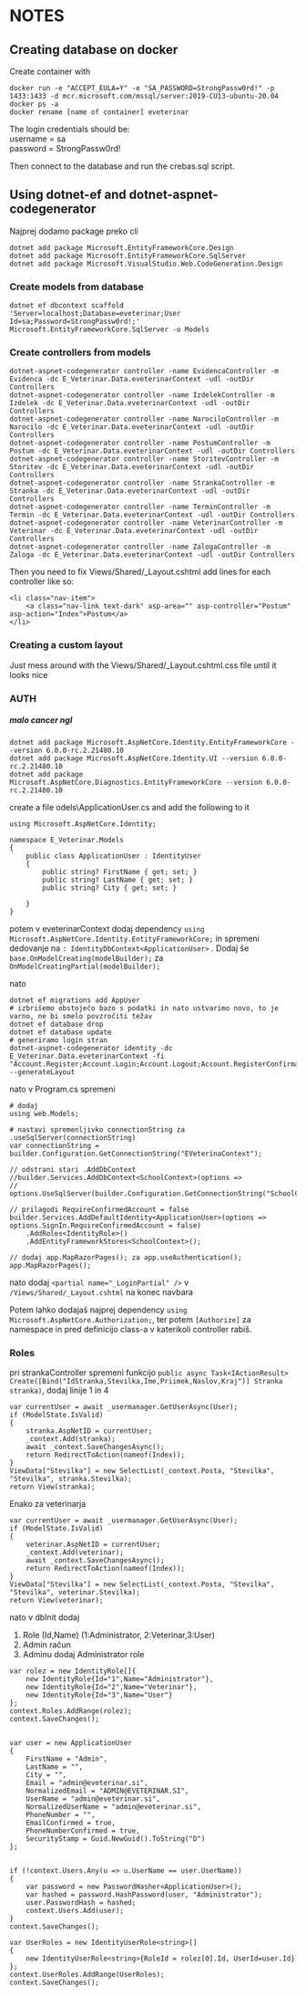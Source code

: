 # NOTES
## Creating database on docker
Create container with
```
docker run -e "ACCEPT_EULA=Y" -e "SA_PASSWORD=StrongPassw0rd!" -p 1433:1433 -d mcr.microsoft.com/mssql/server:2019-CU13-ubuntu-20.04
docker ps -a
docker rename [name of container] eveterinar
```

The login credentials should be:  
username = sa  
password = StrongPassw0rd!  

Then connect to the database and run the crebas.sql script.

## Using dotnet-ef and dotnet-aspnet-codegenerator
Najprej dodamo package preko cli
```
dotnet add package Microsoft.EntityFrameworkCore.Design
dotnet add package Microsoft.EntityFrameworkCore.SqlServer
dotnet add package Microsoft.VisualStudio.Web.CodeGeneration.Design
```
### Create models from database
```
dotnet ef dbcontext scaffold 'Server=localhost;Database=eveterinar;User Id=sa;Password=StrongPassw0rd!;' Microsoft.EntityFrameworkCore.SqlServer -o Models
```
### Create controllers from models
```
dotnet-aspnet-codegenerator controller -name EvidencaController -m Evidenca -dc E_Veterinar.Data.eveterinarContext -udl -outDir Controllers
dotnet-aspnet-codegenerator controller -name IzdelekController -m Izdelek -dc E_Veterinar.Data.eveterinarContext -udl -outDir Controllers
dotnet-aspnet-codegenerator controller -name NarociloController -m Narocilo -dc E_Veterinar.Data.eveterinarContext -udl -outDir Controllers
dotnet-aspnet-codegenerator controller -name PostumController -m Postum -dc E_Veterinar.Data.eveterinarContext -udl -outDir Controllers
dotnet-aspnet-codegenerator controller -name StoritevController -m Storitev -dc E_Veterinar.Data.eveterinarContext -udl -outDir Controllers
dotnet-aspnet-codegenerator controller -name StrankaController -m Stranka -dc E_Veterinar.Data.eveterinarContext -udl -outDir Controllers
dotnet-aspnet-codegenerator controller -name TerminController -m Termin -dc E_Veterinar.Data.eveterinarContext -udl -outDir Controllers
dotnet-aspnet-codegenerator controller -name VeterinarController -m Veterinar -dc E_Veterinar.Data.eveterinarContext -udl -outDir Controllers
dotnet-aspnet-codegenerator controller -name ZalogaController -m Zaloga -dc E_Veterinar.Data.eveterinarContext -udl -outDir Controllers
```
Then you need to fix Views/Shared/_Layout.cshtml add lines for each controller like so:
```
<li class="nav-item">
    <a class="nav-link text-dark" asp-area="" asp-controller="Postum" asp-action="Index">Postum</a>
</li>
```

### Creating a custom layout
Just mess around with the Views/Shared/_Layout.cshtml.css file until it looks nice


### AUTH
##### malo cancer ngl
```
dotnet add package Microsoft.AspNetCore.Identity.EntityFrameworkCore --version 6.0.0-rc.2.21480.10
dotnet add package Microsoft.AspNetCore.Identity.UI --version 6.0.0-rc.2.21480.10
dotnet add package Microsoft.AspNetCore.Diagnostics.EntityFrameworkCore --version 6.0.0-rc.2.21480.10
```
create a file  odels\ApplicationUser.cs and add the following to it
```
using Microsoft.AspNetCore.Identity;

namespace E_Veterinar.Models
{
    public class ApplicationUser : IdentityUser
    {
        public string? FirstName { get; set; }
        public string? LastName { get; set; }
        public string? City { get; set; }

    }
}
```
potem v eveterinarContext dodaj dependency `using Microsoft.AspNetCore.Identity.EntityFrameworkCore;` in spremeni dedovanje na `: IdentityDbContext<ApplicationUser>` . Dodaj še `base.OnModelCreating(modelBuilder);` za `OnModelCreatingPartial(modelBuilder);`

nato
```
dotnet ef migrations add AppUser
# izbrišemo obstoječo bazo s podatki in nato ustvarimo novo, to je varno, ne bi smelo povzročiti težav
dotnet ef database drop
dotnet ef database update
# generiramo login stran
dotnet-aspnet-codegenerator identity -dc E_Veterinar.Data.eveterinarContext -fi "Account.Register;Account.Login;Account.Logout;Account.RegisterConfirmation" --generateLayout
```

nato v Program.cs spremeni
```
# dodaj
using web.Models;

# nastavi spremenljivko connectionString za .useSqlServer(connectionString)
var connectionString = builder.Configuration.GetConnectionString("EVeterinaContext");

// odstrani stari .AddDbContext
//builder.Services.AddDbContext<SchoolContext>(options =>
//            options.UseSqlServer(builder.Configuration.GetConnectionString("SchoolContext")));

// prilagodi RequireConfirmedAccount = false
builder.Services.AddDefaultIdentity<ApplicationUser>(options => options.SignIn.RequireConfirmedAccount = false)
    .AddRoles<IdentityRole>()
    .AddEntityFrameworkStores<SchoolContext>();

// dodaj app.MapRazorPages(); za app.useAuthentication();
app.MapRazorPages();
```

nato dodaj `<partial name="_LoginPartial" />` v `/Views/Shared/_Layout.cshtml` na konec navbara

Potem lahko dodajaš najprej dependency `using Microsoft.AspNetCore.Authorization;`, ter potem `[Authorize]` za namespace in pred definicijo class-a v katerikoli controller rabiš.


### Roles
pri strankaController spremeni funkcijo `public async Task<IActionResult> Create([Bind("IdStranka,Stevilka,Ime,Priimek,Naslov,Kraj")] Stranka stranka)`, dodaj linije 1 in 4
```
var currentUser = await _usermanager.GetUserAsync(User);
if (ModelState.IsValid)
{
    stranka.AspNetID = currentUser;
    _context.Add(stranka);
    await _context.SaveChangesAsync();
    return RedirectToAction(nameof(Index));
}
ViewData["Stevilka"] = new SelectList(_context.Posta, "Stevilka", "Stevilka", stranka.Stevilka);
return View(stranka);
```
Enako za veterinarja
```
var currentUser = await _usermanager.GetUserAsync(User);
if (ModelState.IsValid)
{
    veterinar.AspNetID = currentUser;
    _context.Add(veterinar);
    await _context.SaveChangesAsync();
    return RedirectToAction(nameof(Index));
}
ViewData["Stevilka"] = new SelectList(_context.Posta, "Stevilka", "Stevilka", veterinar.Stevilka);
return View(veterinar);
```

nato v dbInit dodaj 
1. Role (Id,Name) (1:Administrator, 2:Veterinar,3:User)
2. Admin račun
3. Adminu dodaj Administrator role  
```
var rolez = new IdentityRole[]{
    new IdentityRole{Id="1",Name="Administrator"},
    new IdentityRole{Id="2",Name="Veterinar"},
    new IdentityRole{Id="3",Name="User"}
};
context.Roles.AddRange(rolez);
context.SaveChanges();


var user = new ApplicationUser
{
    FirstName = "Admin",
    LastName = "",
    City = "",
    Email = "admin@eveterinar.si",
    NormalizedEmail = "ADMIN@EVETERINAR.SI",
    UserName = "admin@eveterinar.si",
    NormalizedUserName = "admin@eveterinar.si",
    PhoneNumber = "",
    EmailConfirmed = true,
    PhoneNumberConfirmed = true,
    SecurityStamp = Guid.NewGuid().ToString("D")
};


if (!context.Users.Any(u => u.UserName == user.UserName))
{
    var password = new PasswordHasher<ApplicationUser>();
    var hashed = password.HashPassword(user, "Administrator");
    user.PasswordHash = hashed;
    context.Users.Add(user);
}
context.SaveChanges();

var UserRoles = new IdentityUserRole<string>[]
{
    new IdentityUserRole<string>{RoleId = rolez[0].Id, UserId=user.Id}
};
context.UserRoles.AddRange(UserRoles);
context.SaveChanges();
```